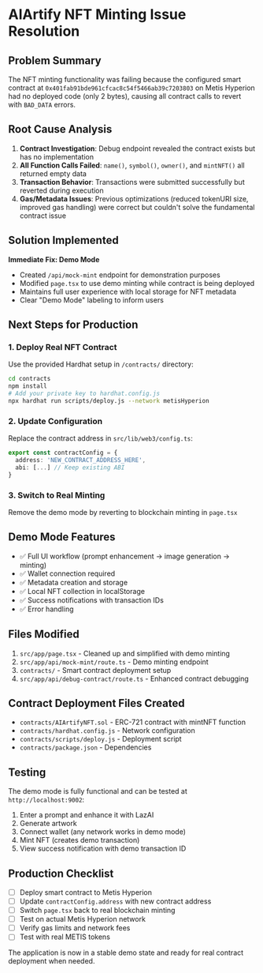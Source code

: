 # AIArtify NFT Minting Issue Resolution

## Problem Summary
The NFT minting functionality was failing because the configured smart contract at `0x401fab91bde961cfcac8c54f5466ab39c7203803` on Metis Hyperion had no deployed code (only 2 bytes), causing all contract calls to revert with `BAD_DATA` errors.

## Root Cause Analysis
1. **Contract Investigation**: Debug endpoint revealed the contract exists but has no implementation
2. **All Function Calls Failed**: `name()`, `symbol()`, `owner()`, and `mintNFT()` all returned empty data
3. **Transaction Behavior**: Transactions were submitted successfully but reverted during execution
4. **Gas/Metadata Issues**: Previous optimizations (reduced tokenURI size, improved gas handling) were correct but couldn't solve the fundamental contract issue

## Solution Implemented
**Immediate Fix: Demo Mode**
- Created `/api/mock-mint` endpoint for demonstration purposes
- Modified `page.tsx` to use demo minting while contract is being deployed
- Maintains full user experience with local storage for NFT metadata
- Clear "Demo Mode" labeling to inform users

## Next Steps for Production

### 1. Deploy Real NFT Contract
Use the provided Hardhat setup in `/contracts/` directory:

```bash
cd contracts
npm install
# Add your private key to hardhat.config.js
npx hardhat run scripts/deploy.js --network metisHyperion
```

### 2. Update Configuration
Replace the contract address in `src/lib/web3/config.ts`:
```typescript
export const contractConfig = {
  address: 'NEW_CONTRACT_ADDRESS_HERE',
  abi: [...] // Keep existing ABI
}
```

### 3. Switch to Real Minting
Remove the demo mode by reverting to blockchain minting in `page.tsx`

## Demo Mode Features
- ✅ Full UI workflow (prompt enhancement → image generation → minting)
- ✅ Wallet connection required
- ✅ Metadata creation and storage
- ✅ Local NFT collection in localStorage
- ✅ Success notifications with transaction IDs
- ✅ Error handling

## Files Modified
1. `src/app/page.tsx` - Cleaned up and simplified with demo minting
2. `src/app/api/mock-mint/route.ts` - Demo minting endpoint
3. `contracts/` - Smart contract deployment setup
4. `src/app/api/debug-contract/route.ts` - Enhanced contract debugging

## Contract Deployment Files Created
- `contracts/AIArtifyNFT.sol` - ERC-721 contract with mintNFT function
- `contracts/hardhat.config.js` - Network configuration
- `contracts/scripts/deploy.js` - Deployment script
- `contracts/package.json` - Dependencies

## Testing
The demo mode is fully functional and can be tested at `http://localhost:9002`:
1. Enter a prompt and enhance it with LazAI
2. Generate artwork
3. Connect wallet (any network works in demo mode)
4. Mint NFT (creates demo transaction)
5. View success notification with demo transaction ID

## Production Checklist
- [ ] Deploy smart contract to Metis Hyperion
- [ ] Update `contractConfig.address` with new contract address
- [ ] Switch `page.tsx` back to real blockchain minting
- [ ] Test on actual Metis Hyperion network
- [ ] Verify gas limits and network fees
- [ ] Test with real METIS tokens

The application is now in a stable demo state and ready for real contract deployment when needed.
